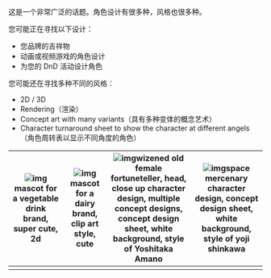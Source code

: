 这是一个非常广泛的话题。角色设计有很多种，风格也很多种。

您可能正在寻找以下设计：

- 您品牌的吉祥物
- 动画或视频游戏的角色设计
- 为您的 DnD 活动设计角色

您可能还在寻找多种不同的风格：

- 2D / 3D
- Rendering（渲染）
- Concept art with many variants（具有多种变体的概念艺术）
- Character turnaround sheet to show the character at different angels（角色周转表以显示不同角度的角色）

| ![img](https://nhrvt0kw31.feishu.cn/space/api/box/stream/download/asynccode/?code=ZmI3ZTdlNTk2OTRhZWQyYjQ1ZmIwMWI4NjBlZmYzNGFfT01Ld2ZGVklXcEZGUVBrTzlFMkNFTzNYbU1OTUVNeWtfVG9rZW46TmJZWmJ5c285b2RUcUd4TDNKSGNxOVR6bmVmXzE2ODQxOTg1MzM6MTY4NDIwMjEzM19WNA)mascot for a vegetable drink brand, super cute, 2d | ![img](https://nhrvt0kw31.feishu.cn/space/api/box/stream/download/asynccode/?code=NDQ5ZDZkNWRhNjc5NWQ4NmNiYjMwY2E0NzYyMjBmMDdfWXdTcTA1VEhRcGJ5R29qcDdxd2ozVUhxTlRyRW9iUEpfVG9rZW46RXVMR2JIUDhmbzBUME94VWhnOGNBUG9LbnRmXzE2ODQxOTg1MzM6MTY4NDIwMjEzM19WNA)mascot for a dairy brand, clip art style, cute | ![img](https://nhrvt0kw31.feishu.cn/space/api/box/stream/download/asynccode/?code=NTgyYzBjNTU0YmUzODk2ZTliNGY1ZTczN2NjMjU2MTRfTWxjSzJxSndTb1p6MzdrOG55ZkMzUjB5VnNveU9WcFNfVG9rZW46TUlJWWJtYmhnb2ZnQXR4OUYzOWNkRm9zbklNXzE2ODQxOTg1MzM6MTY4NDIwMjEzM19WNA)wizened old female fortuneteller, head, close up character design, multiple concept designs, concept design sheet, white background, style of Yoshitaka Amano | ![img](https://nhrvt0kw31.feishu.cn/space/api/box/stream/download/asynccode/?code=ZGQzYTE2ZmZkYjExMTFkY2MzMzE1ZjcyOGNmZDgwYjVfR1puWGFYS2tPWU15WFZRMzZMQ1YxUlExamNWbEtCUEFfVG9rZW46UHplaWJ3eWJ3bzZPZFF4d1pqNWNMMEhBbmdkXzE2ODQxOTg1MzM6MTY4NDIwMjEzM19WNA)space mercenary character design, concept design sheet, white background, style of yoji shinkawa |
| ------------------------------------------------------------ | ------------------------------------------------------------ | ------------------------------------------------------------ | ------------------------------------------------------------ |
|                                                              |                                                              |                                                              |                                                              |